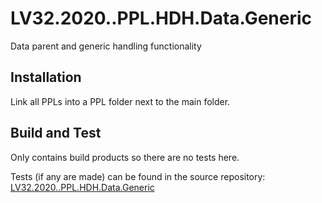 # LV32.2020..PPL.HDH.Data.Generic
Data parent and generic handling functionality


## Installation
Link all PPLs into a PPL folder next to the main folder.


## Build and Test
Only contains build products so there are no tests here.

Tests (if any are made) can be found in the source repository: [LV32.2020..PPL.HDH.Data.Generic][1]


[1]: https://github.com/HenrikDueholm/LV32.2020..PPL.HDH.Data.Generic